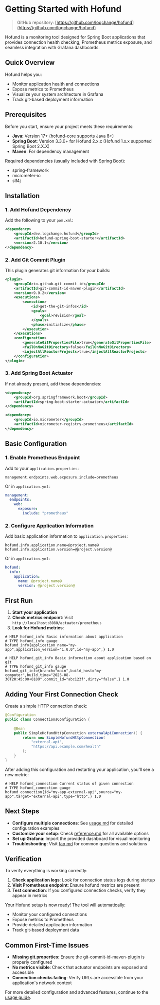 # Getting Started with Hofund

> GitHub repository: [https://github.com/logchange/hofund](https://github.com/logchange/hofund)

Hofund is a monitoring tool designed for Spring Boot applications that provides connection health checking, Prometheus metrics exposure, and seamless integration with Grafana dashboards.

## Quick Overview

Hofund helps you:
- Monitor application health and connections
- Expose metrics to Prometheus
- Visualize your system architecture in Grafana
- Track git-based deployment information

## Prerequisites

Before you start, ensure your project meets these requirements:

- **Java**: Version 17+ (hofund-core supports Java 8+)
- **Spring Boot**: Version 3.3.0+ for Hofund 2.x.x (Hofund 1.x.x supported Spring Boot 2.X.X)
- **Maven**: For dependency management

Required dependencies (usually included with Spring Boot):

- spring-framework
- micrometer-io 
- slf4j

## Installation

### 1. Add Hofund Dependency

Add the following to your `pom.xml`:

```xml
<dependency>
    <groupId>dev.logchange.hofund</groupId>
    <artifactId>hofund-spring-boot-starter</artifactId>
    <version>2.10.1</version>
</dependency>
```

### 2. Add Git Commit Plugin

This plugin generates git information for your builds:

```xml
<plugin>
    <groupId>io.github.git-commit-id</groupId>
    <artifactId>git-commit-id-maven-plugin</artifactId>
    <version>9.0.2</version>
    <executions>
        <execution>
            <id>get-the-git-infos</id>
            <goals>
                <goal>revision</goal>
            </goals>
            <phase>initialize</phase>
        </execution>
    </executions>
    <configuration>
        <generateGitPropertiesFile>true</generateGitPropertiesFile>
        <failOnNoGitDirectory>false</failOnNoGitDirectory>
        <injectAllReactorProjects>true</injectAllReactorProjects>
    </configuration>
</plugin>
```

### 3. Add Spring Boot Actuator

If not already present, add these dependencies:

```xml
<dependency>
    <groupId>org.springframework.boot</groupId>
    <artifactId>spring-boot-starter-actuator</artifactId>
</dependency>

<dependency>
    <groupId>io.micrometer</groupId>
    <artifactId>micrometer-registry-prometheus</artifactId>
</dependency>
```

## Basic Configuration

### 1. Enable Prometheus Endpoint

Add to your `application.properties`:

```properties
management.endpoints.web.exposure.include=prometheus
```

Or in `application.yml`:

```yaml
management:
  endpoints:
    web:
      exposure:
        include: "prometheus"
```

### 2. Configure Application Information

Add basic application information to `application.properties`:

```properties
hofund.info.application.name=@project.name@
hofund.info.application.version=@project.version@
```

Or in `application.yml`:

```yaml
hofund:
  info:
    application:
      name: @project.name@
      version: @project.version@
```

## First Run

1. **Start your application**
2. **Check metrics endpoint**: Visit `http://localhost:8080/actuator/prometheus`
3. **Look for Hofund metrics**:

```text
# HELP hofund_info Basic information about application
# TYPE hofund_info gauge
hofund_info{application_name="my-app",application_version="1.0.0",id="my-app",} 1.0

# HELP hofund_git_info Basic information about application based on git
# TYPE hofund_git_info gauge
hofund_git_info{branch="main",build_host="my-computer",build_time="2025-08-30T20:45:00+0100",commit_id="abc123f",dirty="false",} 1.0
```

## Adding Your First Connection Check

Create a simple HTTP connection check:

```java
@Configuration
public class ConnectionsConfiguration {
    
    @Bean
    public SimpleHofundHttpConnection externalApiConnection() {
        return new SimpleHofundHttpConnection(
            "external-api", 
            "https://api.example.com/health"
        );
    }
}
```

After adding this configuration and restarting your application, you'll see a new metric:

```text
# HELP hofund_connection Current status of given connection
# TYPE hofund_connection gauge
hofund_connection{id="my-app-external-api",source="my-app",target="external-api",type="http",} 1.0
```

## Next Steps

- **Configure multiple connections**: See [usage.md](usage.md) for detailed configuration examples
- **Customize your setup**: Check [reference.md](reference.md) for all available options
- **Set up Grafana**: Import the provided dashboard for visual monitoring
- **Troubleshooting**: Visit [faq.md](faq.md) for common questions and solutions

## Verification

To verify everything is working correctly:

1. **Check application logs**: Look for connection status logs during startup
2. **Visit Prometheus endpoint**: Ensure hofund metrics are present
3. **Test connection**: If you configured connection checks, verify they appear in metrics

Your Hofund setup is now ready! The tool will automatically:
- Monitor your configured connections
- Expose metrics to Prometheus
- Provide detailed application information
- Track git-based deployment data

## Common First-Time Issues

- **Missing git.properties**: Ensure the git-commit-id-maven-plugin is properly configured
- **No metrics visible**: Check that actuator endpoints are exposed and accessible
- **Connection checks failing**: Verify URLs are accessible from your application's network context

For more detailed configuration and advanced features, continue to the [usage guide](usage.md).